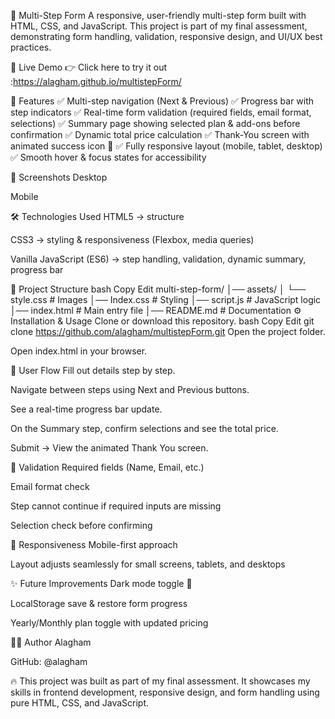 📑 Multi-Step Form
A responsive, user-friendly multi-step form built with HTML, CSS, and JavaScript.
This project is part of my final assessment, demonstrating form handling, validation, responsive design, and UI/UX best practices.

🚀 Live Demo
👉 Click here to try it out :https://alagham.github.io/multistepForm/

🚀 Features
✅ Multi-step navigation (Next & Previous)
✅ Progress bar with step indicators
✅ Real-time form validation (required fields, email format, selections)
✅ Summary page showing selected plan & add-ons before confirmation
✅ Dynamic total price calculation
✅ Thank-You screen with animated success icon 🎉
✅ Fully responsive layout (mobile, tablet, desktop)
✅ Smooth hover & focus states for accessibility

📸 Screenshots
Desktop

Mobile

🛠️ Technologies Used
HTML5 → structure

CSS3 → styling & responsiveness (Flexbox, media queries)

Vanilla JavaScript (ES6) → step handling, validation, dynamic summary, progress bar

📂 Project Structure
bash
Copy
Edit
multi-step-form/
│── assets/ 
│   └── style.css        # Images
│── Index.css        # Styling
│── script.js      # JavaScript logic  
│── index.html           # Main entry file
│── README.md            # Documentation
⚙️ Installation & Usage
Clone or download this repository.
bash
Copy
Edit
git clone https://github.com/alagham/multistepForm.git
Open the project folder.

Open index.html in your browser.

🎯 User Flow
Fill out details step by step.

Navigate between steps using Next and Previous buttons.

See a real-time progress bar update.

On the Summary step, confirm selections and see the total price.

Submit → View the animated Thank You screen.

🧪 Validation
Required fields (Name, Email, etc.)

Email format check

Step cannot continue if required inputs are missing

Selection check before confirming

📱 Responsiveness
Mobile-first approach

Layout adjusts seamlessly for small screens, tablets, and desktops

✨ Future Improvements
Dark mode toggle 🌙

LocalStorage save & restore form progress

Yearly/Monthly plan toggle with updated pricing

👨‍💻 Author
Alagham

GitHub: @alagham

🔥 This project was built as part of my final assessment. It showcases my skills in frontend development, responsive design, and form handling using pure HTML, CSS, and JavaScript.

